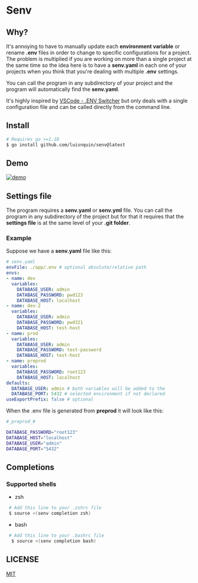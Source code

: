 
# Senv

## Why?

It's annoying to have to manually update each **environment variable** or rename **.env** files in order to change to specific configurations for a project.
The problem is multiplied if you are working on more than a single project at the same time so the idea here is to have a **senv.yaml** in each one of your
projects when you think that you're dealing with multiple **.env** settings.

You can call the program in any subdirectory of your project and the program will automatically find the **senv.yaml**.

It's highly inspired by [VSCode - .ENV Switcher](https://marketplace.visualstudio.com/items?itemName=EcksDy.env-switcher) but only deals with a single
configuration file and can be called directly from the command line.

## Install

```bash
# Requires go >=1.18
$ go install github.com/luisnquin/senv@latest
```

## Demo

[![demo](https://asciinema.org/a/eZrIbb4eDxX0tO7fWyFop2Zg8.svg)](https://asciinema.org/a/eZrIbb4eDxX0tO7fWyFop2Zg8)

## Settings file

The program requires a **senv.yaml** or **senv.yml** file. You can call the program in any subdirectory
of the project but for that it requires that the **settings file** is at the same level of your **.git folder**.

### Example

Suppose we have a **senv.yaml** file like this:

```yaml
# senv.yaml
envFile: ./app/.env # optional absolute/relative path
envs:
- name: dev
  variables:
    DATABASE_USER: admin
    DATABASE_PASSWORD: pwd123
    DATABASE_HOST: localhost
- name: dev-2
  variables:
    DATABASE_USER: admin
    DATABASE_PASSWORD: pwd321
    DATABASE_HOST: test-host
- name: prod
  variables:
    DATABASE_USER: admin
    DATABASE_PASSWORD: test-password
    DATABASE_HOST: test-host
- name: preprod
  variables:
    DATABASE_PASSWORD: root123
    DATABASE_HOST: localhost
defaults:
  DATABASE_USER: admin # both variables will be added to the
  DATABASE_PORT: 5432 # selected environment if not declared
useExportPrefix: false # optional
```

When the .env file is generated from **preprod** it will look like this:

```bash
#_preprod_#

DATABASE_PASSWORD="root123"
DATABASE_HOST="localhost"
DATABASE_USER="admin"
DATABASE_PORT="5432"
```

## Completions

### Supported shells

- zsh

```bash
 # Add this line to your .zshrc file
 $ source <(senv completion zsh)
```

- bash

```bash
 # Add this line to your .bashrc file
  $ source <(senv completion bash)
```

## LICENSE

[MIT](../LICENSE)
